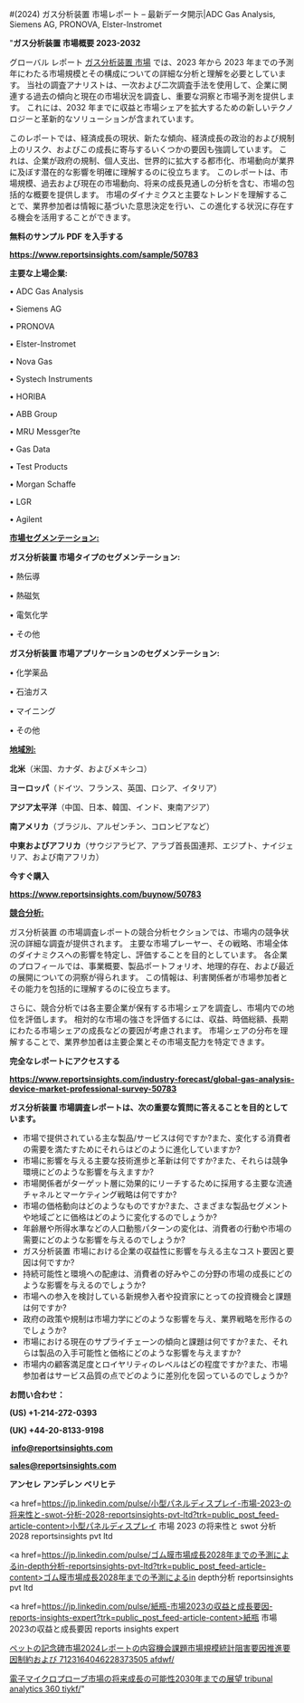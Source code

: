 #(2024) ガス分析装置 市場レポート – 最新データ開示|ADC Gas Analysis, Siemens AG, PRONOVA, Elster-Instromet

"<strong>ガス分析装置 市場概要 2023-2032</strong>

グローバル レポート <a href=https://www.reportsinsights.com/sample/50783>ガス分析装置 市場</a> では、2023 年から 2023 年までの予測年にわたる市場規模とその構成についての詳細な分析と理解を必要としています。 当社の調査アナリストは、一次および二次調査手法を使用して、企業に関連する過去の傾向と現在の市場状況を調査し、重要な洞察と市場予測を提供します。 これには、2032 年までに収益と市場シェアを拡大​​するための新しいテクノロジーと革新的なソリューションが含まれています。

このレポートでは、経済成長の現状、新たな傾向、経済成長の政治的および規制上のリスク、およびこの成長に寄与するいくつかの要因も強調しています。 これは、企業が政府の規制、個人支出、世界的に拡大する都市化、市場動向が業界に及ぼす潜在的な影響を明確に理解するのに役立ちます。 このレポートは、市場規模、過去および現在の市場動向、将来の成長見通しの分析を含む、市場の包括的な概要を提供します。 市場のダイナミクスと主要なトレンドを理解することで、業界参加者は情報に基づいた意思決定を行い、この進化する状況に存在する機会を活用することができます。

<strong><b>無料のサンプル PDF を入手する</b></strong>

<a href=https://www.reportsinsights.com/sample/50783><strong><u>https://www.reportsinsights.com/sample/50783</u></strong></a>

<strong>主要な上場企業:</strong>

• ADC Gas Analysis

• Siemens AG

• PRONOVA

• Elster-Instromet

• Nova Gas

• Systech Instruments

• HORIBA

• ABB Group

• MRU Messger?te

• Gas Data

• Test Products

• Morgan Schaffe

• LGR

• Agilent

<strong><u>市場セグメンテーション</u></strong><strong><u>:</u></strong>

<strong>ガス分析装置 市場タイプのセグメンテーション:</strong>

• 熱伝導

• 熱磁気

• 電気化学

• その他

<strong>ガス分析装置 市場アプリケーションのセグメンテーション:</strong>

• 化学薬品

• 石油ガス

• マイニング

• その他

<strong><u>地域別</u></strong><strong><u>:</u></strong>

<strong>北米</strong>（米国、カナダ、およびメキシコ）

<strong>ヨーロッパ</strong>（ドイツ、フランス、英国、ロシア、イタリア）

<strong>アジア太平洋</strong>（中国、日本、韓国、インド、東南アジア）

<strong>南アメリカ</strong>（ブラジル、アルゼンチン、コロンビアなど）

<strong>中東およびアフリカ</strong>（サウジアラビア、アラブ首長国連邦、エジプト、ナイジェリア、および南アフリカ）

<strong>今すぐ購入</strong>

<a href=https://www.reportsinsights.com/buynow/50783><strong><u>https://www.reportsinsights.com/buynow/50783</u></strong></a>

<strong><u>競合分析:</u></strong>

ガス分析装置 の市場調査レポートの競合分析セクションでは、市場内の競争状況の詳細な調査が提供されます。 主要な市場プレーヤー、その戦略、市場全体のダイナミクスへの影響を特定し、評価することを目的としています。 各企業のプロフィールでは、事業概要、製品ポートフォリオ、地理的存在、および最近の展開についての洞察が得られます。 この情報は、利害関係者が市場参加者とその能力を包括的に理解するのに役立ちます。

さらに、競合分析では各主要企業が保有する市場シェアを調査し、市場内での地位を評価します。 相対的な市場の強さを評価するには、収益、時価総額、長期にわたる市場シェアの成長などの要因が考慮されます。 市場シェアの分布を理解することで、業界参加者は主要企業とその市場支配力を特定できます。

<strong>完全なレポートにアクセスする</strong>

<a href=https://www.reportsinsights.com/industry-forecast/global-gas-analysis-device-market-professional-survey-50783><strong><u><b>https://www.reportsinsights.com/industry-forecast/global-gas-analysis-device-market-professional-survey-50783</b></u></strong></a>

<strong><b>ガス分析装置 市場調査レポートは、次の重要な質問に答えることを目的としています。</b></strong>
<ul>
  <li>市場で提供されている主な製品/サービスは何ですか?また、変化する消費者の需要を満たすためにそれらはどのように進化していますか?</li>
  <li>市場に影響を与える主要な技術進歩と革新は何ですか?また、それらは競争環境にどのような影響を与えますか?</li>
  <li>市場関係者がターゲット層に効果的にリーチするために採用する主要な流通チャネルとマーケティング戦略は何ですか?</li>
  <li>市場の価格動向はどのようなものですか?また、さまざまな製品セグメントや地域ごとに価格はどのように変化するのでしょうか?</li>
  <li>年齢層や所得水準などの人口動態パターンの変化は、消費者の行動や市場の需要にどのような影響を与えるのでしょうか?</li>
  <li>ガス分析装置 市場における企業の収益性に影響を与える主なコスト要因と要因は何ですか?</li>
  <li>持続可能性と環境への配慮は、消費者の好みやこの分野の市場の成長にどのような影響を与えるのでしょうか?</li>
  <li>市場への参入を検討している新規参入者や投資家にとっての投資機会と課題は何ですか?</li>
  <li>政府の政策や規制は市場力学にどのような影響を与え、業界戦略を形作るのでしょうか?</li>
  <li>市場における現在のサプライチェーンの傾向と課題は何ですか?また、それらは製品の入手可能性と価格にどのような影響を与えますか?</li>
  <li>市場内の顧客満足度とロイヤリティのレベルはどの程度ですか?また、市場参加者はサービス品質の点でどのように差別化を図っているのでしょうか?</li>
</ul>
<strong>お問い合わせ：</strong>

<strong>(US) +1-214-272-0393</strong>

<strong>(UK) +44-20-8133-9198</strong>

<strong> </strong><a href=info@reportsinsights.com><strong><u>info@reportsinsights.com</u></strong></a>

<a href=sales@reportsinsights.com><strong><u>sales@reportsinsights.com</u></strong></a>

<strong>アンセレ アンデレン ベリヒテ</strong>

<a href=https://jp.linkedin.com/pulse/小型パネルディスプレイ-市場-2023-の将来性と-swot-分析-2028-reportsinsights-pvt-ltd?trk=public_post_feed-article-content>小型パネルディスプレイ 市場 2023 の将来性と swot 分析 2028 reportsinsights pvt ltd</a>

<a href=https://jp.linkedin.com/pulse/ゴム膜市場成長2028年までの予測によるin-depth分析-reportsinsights-pvt-ltd?trk=public_post_feed-article-content>ゴム膜市場成長2028年までの予測によるin depth分析 reportsinsights pvt ltd</a>

<a href=https://jp.linkedin.com/pulse/紙瓶-市場2023の収益と成長要因-reports-insights-expert?trk=public_post_feed-article-content>紙瓶 市場2023の収益と成長要因 reports insights expert</a>

<a href=https://www.linkedin.com/pulse/ペットの記念碑市場2024レポートの内容機会課題市場規模統計阻害要因推進要因制約および-7123164046228373505-afdwf/>ペットの記念碑市場2024レポートの内容機会課題市場規模統計阻害要因推進要因制約および 7123164046228373505 afdwf/</a>

<a href=https://www.linkedin.com/pulse/電子マイクロプローブ市場の将来成長の可能性2030年までの展望-tribunal-analytics-360-tiykf/>電子マイクロプローブ市場の将来成長の可能性2030年までの展望 tribunal analytics 360 tiykf/</a>"
